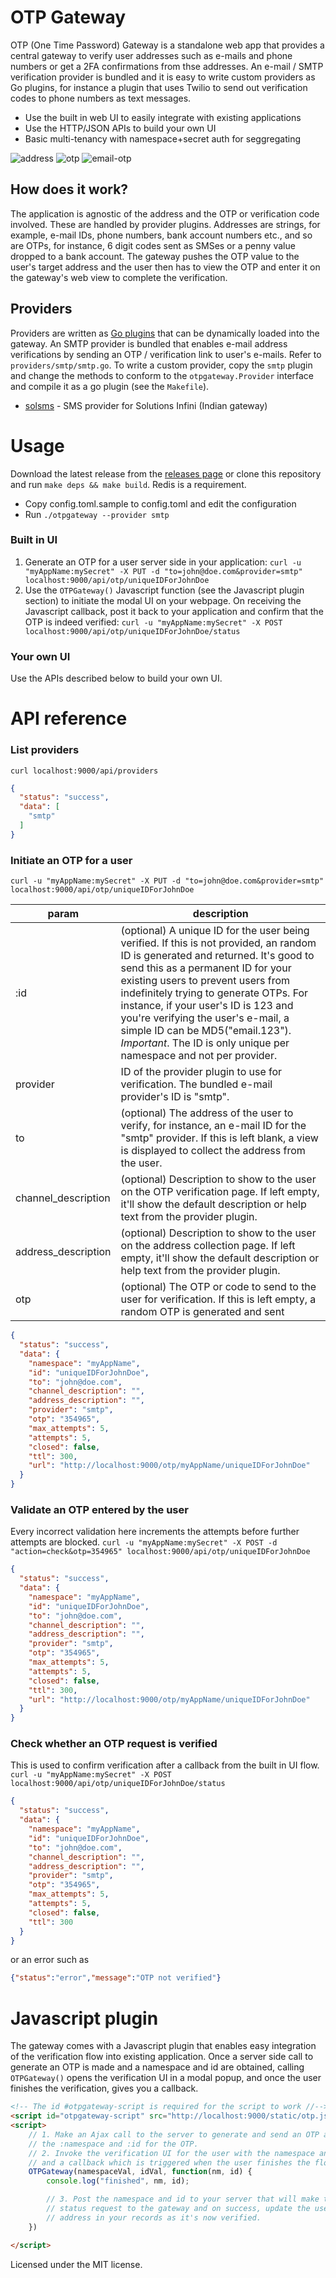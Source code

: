 # OTP Gateway
OTP (One Time Password) Gateway is a standalone web app that provides a central gateway to verify user addresses such as e-mails and phone numbers or get a 2FA confirmations from thse addresses. An e-mail / SMTP verification provider is bundled and it is easy to write custom providers as Go plugins, for instance a plugin that uses Twilio to send out verification codes to phone numbers as text messages.

- Use the built in web UI to easily integrate with existing applications
- Use the HTTP/JSON APIs to build your own UI
- Basic multi-tenancy with namespace+secret auth for seggregating

![address](https://user-images.githubusercontent.com/547147/52076261-501e1300-25b4-11e9-8641-2189d0e4afb7.png)
![otp](https://user-images.githubusercontent.com/547147/51735115-7d4a5d00-20ac-11e9-8a86-3985665a7820.png)
![email-otp](https://user-images.githubusercontent.com/547147/51734344-407d6680-20aa-11e9-8e8e-03db29d8f900.png)


## How does it work?
The application is agnostic of the address and the OTP or verification code involved. These are handled by provider plugins. Addresses are strings, for example, e-mail IDs, phone numbers, bank account numbers etc., and so are OTPs, for instance, 6 digit codes sent as SMSes or a penny value dropped to a bank account. The gateway pushes the OTP value to the user's target address and the user then has to view the OTP and enter it on the gateway's web view to complete the verification.

## Providers
Providers are written as [Go plugins](https://golang.org/pkg/plugin/) that can be dynamically loaded into the gateway. An SMTP provider is bundled that enables e-mail address verifications by sending an OTP / verification link to user's e-mails. Refer to `providers/smtp/smtp.go`. To write a custom provider, copy the `smtp` plugin and change the methods to conform to the `otpgateway.Provider` interface and compile it as a go plugin (see the `Makefile`).

- [solsms](https://github.com/knadh/otpgateway-solsms) - SMS provider for Solutions Infini (Indian gateway)

# Usage
Download the latest release from the [releases page](https://github.com/knadh/otpgateway/releases) or clone this repository and run `make deps && make build`. Redis is a requirement.
- Copy config.toml.sample to config.toml and edit the configuration
- Run `./otpgateway --provider smtp`
 
### Built in UI
1. Generate an OTP for a user server side in your application:
  `curl -u "myAppName:mySecret" -X PUT -d "to=john@doe.com&provider=smtp" localhost:9000/api/otp/uniqueIDForJohnDoe`
2. Use the `OTPGateway()` Javascript function (see the Javascript plugin section) to initiate the modal UI on your webpage. On receiving the Javascript callback, post it back to your application and confirm that the OTP is indeed verified:
`curl -u "myAppName:mySecret" -X POST localhost:9000/api/otp/uniqueIDForJohnDoe/status`

### Your own UI
Use the APIs described below to build your own UI.

# API reference
### List providers
`curl localhost:9000/api/providers`
```json
{
  "status": "success",
  "data": [
    "smtp"
  ]
}
```

### Initiate an OTP for a user
```shell
curl -u "myAppName:mySecret" -X PUT -d "to=john@doe.com&provider=smtp" localhost:9000/api/otp/uniqueIDForJohnDoe
```

| param | description |
|------------|----------------------------------------------------------------------------------------------------------------------------------------------------------------------------------------------------------------------------------------------------------------------------------------------------------------------------------------------------------------------|
| :id | (optional) A unique ID for the user being verified. If this is not provided, an random ID is generated and returned. It's good to send this as a permanent ID for your existing users to prevent users from indefinitely trying to generate OTPs. For instance, if your user's ID is 123 and you're verifying the user's e-mail, a simple ID can be MD5("email.123"). *Important*. The ID is only unique per namespace and not per provider. |
| provider | ID of the provider plugin to use for verification. The bundled e-mail provider's ID is "smtp". |
| to | (optional) The address of the user to verify, for instance, an e-mail ID for the "smtp" provider. If this is left blank, a view is displayed to collect the address from the user. |
| channel_description | (optional) Description to show to the user on the OTP verification page. If left empty, it'll show the default description or help text from the provider plugin. |
| address_description | (optional) Description to show to the user on the address collection page. If left empty, it'll show the default description or help text from the provider plugin. |
| otp | (optional) The OTP or code to send to the user for verification. If this is left empty, a random OTP is generated and sent |

```json
{
  "status": "success",
  "data": {
    "namespace": "myAppName",
    "id": "uniqueIDForJohnDoe",
    "to": "john@doe.com",
    "channel_description": "",
    "address_description": "",
    "provider": "smtp",
    "otp": "354965",
    "max_attempts": 5,
    "attempts": 5,
    "closed": false,
    "ttl": 300,
    "url": "http://localhost:9000/otp/myAppName/uniqueIDForJohnDoe"
  }
}

```

### Validate an OTP entered by the user
Every incorrect validation here increments the attempts before further attempts are blocked.
`curl -u "myAppName:mySecret" -X POST -d "action=check&otp=354965" localhost:9000/api/otp/uniqueIDForJohnDoe`

```json
{
  "status": "success",
  "data": {
    "namespace": "myAppName",
    "id": "uniqueIDForJohnDoe",
    "to": "john@doe.com",
    "channel_description": "",
    "address_description": "",
    "provider": "smtp",
    "otp": "354965",
    "max_attempts": 5,
    "attempts": 5,
    "closed": false,
    "ttl": 300,
    "url": "http://localhost:9000/otp/myAppName/uniqueIDForJohnDoe"
  }
}
```

### Check whether an OTP request is verified
This is used to confirm verification after a callback from the built in UI flow.
`curl -u "myAppName:mySecret" -X POST localhost:9000/api/otp/uniqueIDForJohnDoe/status`

```json
{
  "status": "success",
  "data": {
    "namespace": "myAppName",
    "id": "uniqueIDForJohnDoe",
    "to": "john@doe.com",
    "channel_description": "",
    "address_description": "",
    "provider": "smtp",
    "otp": "354965",
    "max_attempts": 5,
    "attempts": 5,
    "closed": false,
    "ttl": 300
  }
}
```

or an error such as

```json
{"status":"error","message":"OTP not verified"}
```


# Javascript plugin
The gateway comes with a Javascript plugin that enables easy integration of the verification flow into existing application. Once a server side call to generate an OTP is made and a namespace and id are obtained, calling `OTPGateway()` opens the verification UI in a modal popup, and once the user finishes the verification, gives you a callback.

```html
<!-- The id #otpgateway-script is required for the script to work //-->
<script id="otpgateway-script" src="http://localhost:9000/static/otp.js"></script>
<script>
    // 1. Make an Ajax call to the server to generate and send an OTP and return the
    // the :namespace and :id for the OTP.
    // 2. Invoke the verification UI for the user with the namespace and id values,
    // and a callback which is triggered when the user finishes the flow.
    OTPGateway(namespaceVal, idVal, function(nm, id) {
        console.log("finished", nm, id);

        // 3. Post the namespace and id to your server that will make the
        // status request to the gateway and on success, update the user's
        // address in your records as it's now verified.
    })

</script>
```

Licensed under the MIT license.
